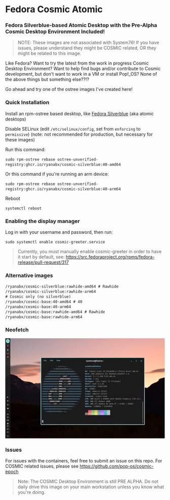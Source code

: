# Fedora Cosmic Atomic
### Fedora Silverblue-based Atomic Desktop with the Pre-Alpha Cosmic Desktop Environment Included!

> NOTE: These images are not associated with System76! If you have issues, please understand they might be COSMIC related, OR they might be related to this image.

Like Fedora? Want to try the latest from the work in progress Cosmic Desktop Environment? Want to help find bugs and/or contribute to Cosmic development, but don't want to work in a VM or install Pop!_OS? None of the above things but something else??!?

Go ahead and try one of the ostree images I've created here!

### Quick Installation

Install an rpm-ostree based desktop, like [Fedora Silverblue](https://fedoraproject.org/atomic-desktops/silverblue/) (aka atomic desktops)

Disable SELinux (edit `/etc/selinux/config`, set from `enforcing` to `permissive`) (note: not recommended for production, but necessary for these images)

Run this command:

    sudo rpm-ostree rebase ostree-unverified-registry:ghcr.io/ryanabx/cosmic-silverblue:40-amd64

Or this command if you're running an arm device:

    sudo rpm-ostree rebase ostree-unverified-registry:ghcr.io/ryanabx/cosmic-silverblue:40-arm64

Reboot

    systemctl reboot

### Enabling the display manager

Log in with your username and password, then run:

    sudo systemctl enable cosmic-greeter.service

> Currently, you must manually enable cosmic-greeter in order to have it start by default, see: https://src.fedoraproject.org/rpms/fedora-release/pull-request/317

### Alternative images

    /ryanabx/cosmic-silverblue:rawhide-amd64 # Rawhide
    /ryanabx/cosmic-silverblue:rawhide-arm64
    # Cosmic only (no silverblue)
    /ryanabx/cosmic-base:40-amd64 # 40
    /ryanabx/cosmic-base:40-arm64
    /ryanabx/cosmic-base:rawhide-amd64 # Rawhide
    /ryanabx/cosmic-base:rawhide-arm64

### Neofetch
![Neofetch of COSMIC desktop in Fedora](./screenshot/1.png)

### Issues

For issues with the containers, feel free to submit an issue on this repo. For COSMIC related issues, please see https://github.com/pop-os/cosmic-epoch

> Note: The COSMIC Desktop Environment is still PRE ALPHA. Do not daily drive this image on your main workstation unless you know what you're doing.
